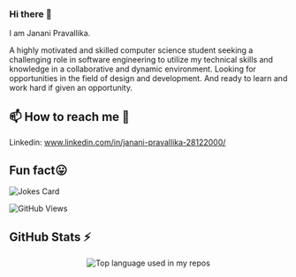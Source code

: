 ### Hi there 👋

I am Janani Pravallika.

A highly motivated and skilled computer science student seeking a challenging role in software engineering to utilize my technical skills and knowledge in a collaborative and dynamic environment. Looking for opportunities in the field of design and development. And ready to learn and work hard if given an opportunity.
<!--
**jananipravallika/jananipravallika** is a ✨ _special_ ✨ repository because its `README.md` (this file) appears on your GitHub profile.

Here are some ideas to get you started:

- 🔭 I’m currently working on ...
- 🌱 I’m currently learning ...
- 👯 I’m looking to collaborate on ...
- 🤔 I’m looking for help with ...
- 💬 Ask me about ...
- 📫 How to reach me: ...
- 😄 Pronouns: ...
-->
## 📫 How to reach me 🙌
 
 Linkedin: www.linkedin.com/in/janani-pravallika-28122000/


## Fun fact😛
![Jokes Card](https://readme-jokes.vercel.app/api)

![GitHub Views](https://komarev.com/ghpvc/?username=jananipravallika)

## GitHub Stats ⚡
 <p align="center"> <img src="https://github-readme-stats.vercel.app/api/top-langs/?username=jananipravallika&layout=compact&hide_title=1&card_width=300&show_icons=true" alt="Top language used in my repos" />



